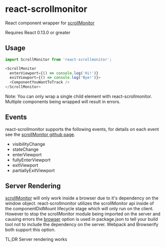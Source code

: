 # react-scrollmonitor

React component wrapper for [scrollMonitor](https://github.com/stutrek/scrollMonitor)

Requires React 0.13.0 or greater

## Usage

```javascript
import ScrollMonitor from 'react-scrollmonitor';

<ScrollMonitor
  enterViewport={() => console.log('Hi!')}
  exitViewport={() => console.log('Bye!')}>
  <ComponentYouWantToTrack />
</ScrollMonitor>
```

Note: You can only wrap a single child element with react-scrollmonitor. Multiple components being wrapped will result in errors. 

## Events

react-scrollmonitor supports the following events, for details on each event see the [scrollMonitor github page](https://github.com/stutrek/scrollMonitor).

* visibilityChange
* stateChange
* enterViewport
* fullyEnterViewport
* exitViewport
* partiallyExitViewport

## Server Rendering

[scrollMonitor](https://github.com/stutrek/scrollMonitor) will only work inside a browser due to it's dependency on the window object. react-scrollmonitor utilizes the scrollMonitor api inside of the componentDidMount lifecycle stage which will only run on the client. However to stop the scrollMonitor module being imported on the server and causing errors the [browser](https://github.com/defunctzombie/package-browser-field-spec) option is used in package.json to tell your build tool not to include the dependency on the server. Webpack and Browserify both support this option.

TL;DR Server rendering works
